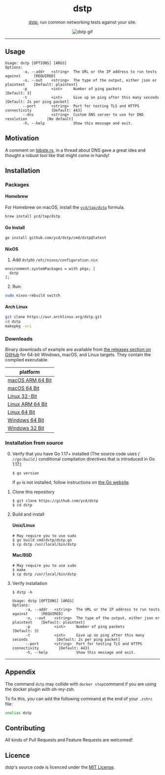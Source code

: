 <div align="center">
<h1>dstp</h1>

[dstp](https://github.com/ycd/dstp), run common networking tests against your site.

![dstp gif](assets/dstp.png)

</div>


---

## Usage

```
Usage: dstp [OPTIONS] [ARGS]
Options:
        -a, --addr   <string>  The URL or the IP address to run tests against      [REQUIRED]
        -o, --out    <string>  The type of the output, either json or plaintext    [Default: plaintext] 
        -p           <int>     Number of ping packets                              [Default: 3]
        -t           <int>     Give up on ping after this many seconds             [Default: 2s per ping packet]
        --port       <string>  Port for testing TLS and HTTPS connectivity         [Default: 443]
        --dns        <string>  Custom DNS server to use for DNS resolution         [No default]
        -h, --help             Show this message and exit.
```

## Motivation

A comment on [lobste.rs](https://lobste.rs/s/qtsklv/how_do_you_tell_if_problem_is_caused_by_dns#c_1nqkdp), in a thread
about DNS gave a great idea and thought a robust tool like that might come in handy!

## Installation

### Packages

#### Homebrew

For Homebrew on macOS, install the [`ycd/tap/dstp`](https://github.com/ycd/homebrew-tap#readme) formula.

```zsh
brew install ycd/tap/dstp
```

#### Go Install

```zsh
go install github.com/ycd/dstp/cmd/dstp@latest
```

#### NixOS

1. Add `dstp`to `/etc/nixos/configuration.nix`:

```
environment.systemPackages = with pkgs; [
  dstp
];
```

2. Run:

```zsh
sudo nixos-rebuild switch
```

#### Arch Linux

```bash
git clone https://aur.archlinux.org/dstp.git
cd dstp
makepkg -sri
```

### Downloads

Binary downloads of example are available from [the releases section on GitHub](https://github.com/ycd/dstp/releases/)
for 64-bit Windows, macOS, and Linux targets. They contain the compiled executable.

| platform     |
| ----------- | 
| [macOS ARM 64 Bit](https://github.com/ycd/dstp/releases/download/v0.4.0/dstp_0.4.0_darwin_arm64.tar.gz)
| [macOS 64 Bit](https://github.com/ycd/dstp/releases/download/v0.4.0/dstp_0.4.0_darwin_x86_64.tar.gz)
| [Linux 32-Bit](https://github.com/ycd/dstp/releases/download/v0.4.0/dstp_0.4.0_linux_i386.tar.gz)
| [Linux ARM 64 Bit](https://github.com/ycd/dstp/releases/download/v0.4.0/dstp_0.4.0_linux_arm64.tar.gz)
| [Linux 64 Bit](https://github.com/ycd/dstp/releases/download/v0.4.0/dstp_0.4.0_linux_x86_64.tar.gz)
| [Windows 64 Bit](https://github.com/ycd/dstp/releases/download/v0.4.0/dstp_0.4.0_windows_x86_64.zip)
| [Windows 32 Bit](https://github.com/ycd/dstp/releases/download/v0.4.0/dstp_0.4.0_windows_i386.zip)

### Installation from source

0. Verify that you have Go 1.17+ installed (The source code uses _( `//go:build` )_ conditional compilation directives
   that is introduced in Go 1.17.)

   ```
   $ go version
   ```

   If `go` is not installed, follow instructions on [the Go website](https://golang.org/doc/install).

1. Clone this repository

   ```
   $ git clone https://github.com/ycd/dstp 
   $ cd dstp
   ```

2. Build and install

   #### Unix/Linux
   ```
   # May require you to use sudo
   $ go build cmd/dstp/dstp.go
   $ cp dstp /usr/local/bin/dstp
   ```

   #### Mac/BSD
   ```
   # May require you to use sudo
   $ make
   $ cp dstp /usr/local/bin/dstp
   ```

3. Verify installation

   ```
   $ dstp -h 

   Usage: dstp [OPTIONS] [ARGS]
   Options:
         -a, --addr   <string>  The URL or the IP address to run tests against      [REQUIRED]
         -o, --out    <string>  The type of the output, either json or plaintext    [Default: plaintext]
         -p           <int>     Number of ping packets                              [Default: 3]
         -t           <int>     Give up on ping after this many seconds             [Default: 2s per ping packet]
         --port       <string>  Port for testing TLS and HTTPS connectivity         [Default: 443]
         -h, --help             Show this message and exit.
   ```

---

## Appendix

The command `dstp` may collide with `docker stop`command if you are using the docker plugin with oh-my-zsh. 

To fix this, you can add the following command at the end of your `.zshrc` file:

```zsh
unalias dstp
```

## Contributing

All kinds of Pull Requests and Feature Requests are welcomed!

## Licence

dstp's source code is licenced under the [MIT License](https://choosealicense.com/licenses/mit/).

